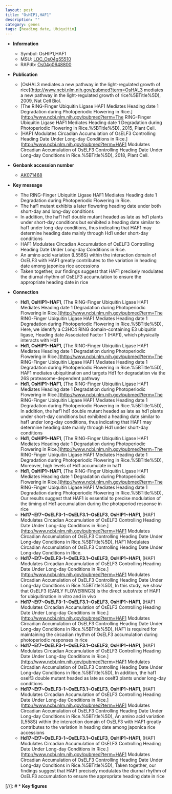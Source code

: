 ```yaml
---
layout: post
title: "OsHIP1,HAF1"
description: ""
category: genes
tags: [heading date, Ubiquitin]
---
```


* **Information**  
    + Symbol: OsHIP1,HAF1  
    + MSU: [LOC_Os04g55510](http://rice.plantbiology.msu.edu/cgi-bin/ORF_infopage.cgi?orf=LOC_Os04g55510)  
    + RAPdb: [Os04g0648800](http://rapdb.dna.affrc.go.jp/viewer/gbrowse_details/irgsp1?name=Os04g0648800)  

* **Publication**  
    + [OsHAL3 mediates a new pathway in the light-regulated growth of rice](http://www.ncbi.nlm.nih.gov/pubmed?term=OsHAL3 mediates a new pathway in the light-regulated growth of rice%5BTitle%5D), 2009, Nat Cell Biol.
    + [The RING-Finger Ubiquitin Ligase HAF1 Mediates Heading date 1 Degradation during Photoperiodic Flowering in Rice.](http://www.ncbi.nlm.nih.gov/pubmed?term=The RING-Finger Ubiquitin Ligase HAF1 Mediates Heading date 1 Degradation during Photoperiodic Flowering in Rice.%5BTitle%5D), 2015, Plant Cell.
    + [HAF1 Modulates Circadian Accumulation of OsELF3 Controlling Heading Date Under Long-day Conditions in Rice.](http://www.ncbi.nlm.nih.gov/pubmed?term=HAF1 Modulates Circadian Accumulation of OsELF3 Controlling Heading Date Under Long-day Conditions in Rice.%5BTitle%5D), 2018, Plant Cell.

* **Genbank accession number**  
    + [AK071468](http://www.ncbi.nlm.nih.gov/nuccore/AK071468)

* **Key message**  
    + The RING-Finger Ubiquitin Ligase HAF1 Mediates Heading date 1 Degradation during Photoperiodic Flowering in Rice.
    + The haf1 mutant exhibits a later flowering heading date under both short-day and long-day conditions
    + In addition, the haf1 hd1 double mutant headed as late as hd1 plants under short-day conditions but exhibited a heading date similar to haf1 under long-day conditions, thus indicating that HAF1 may determine heading date mainly through Hd1 under short-day conditions
    + HAF1 Modulates Circadian Accumulation of OsELF3 Controlling Heading Date Under Long-day Conditions in Rice.
    + An amino acid variation (L558S) within the interaction domain of OsELF3 with HAF1 greatly contributes to the variation in heading date among japonica rice accessions
    + Taken together, our findings suggest that HAF1 precisely modulates the diurnal rhythm of OsELF3 accumulation to ensure the appropriate heading date in rice

* **Connection**  
    + __Hd1__, __OsHIP1~HAF1__, [The RING-Finger Ubiquitin Ligase HAF1 Mediates Heading date 1 Degradation during Photoperiodic Flowering in Rice.](http://www.ncbi.nlm.nih.gov/pubmed?term=The RING-Finger Ubiquitin Ligase HAF1 Mediates Heading date 1 Degradation during Photoperiodic Flowering in Rice.%5BTitle%5D), Here, we identify a C3HC4 RING domain-containing E3 ubiquitin ligase, Heading date Associated Factor 1 (HAF1), which physically interacts with Hd1
    + __Hd1__, __OsHIP1~HAF1__, [The RING-Finger Ubiquitin Ligase HAF1 Mediates Heading date 1 Degradation during Photoperiodic Flowering in Rice.](http://www.ncbi.nlm.nih.gov/pubmed?term=The RING-Finger Ubiquitin Ligase HAF1 Mediates Heading date 1 Degradation during Photoperiodic Flowering in Rice.%5BTitle%5D), HAF1 mediates ubiquitination and targets Hd1 for degradation via the 26S proteasome-dependent pathway
    + __Hd1__, __OsHIP1~HAF1__, [The RING-Finger Ubiquitin Ligase HAF1 Mediates Heading date 1 Degradation during Photoperiodic Flowering in Rice.](http://www.ncbi.nlm.nih.gov/pubmed?term=The RING-Finger Ubiquitin Ligase HAF1 Mediates Heading date 1 Degradation during Photoperiodic Flowering in Rice.%5BTitle%5D), In addition, the haf1 hd1 double mutant headed as late as hd1 plants under short-day conditions but exhibited a heading date similar to haf1 under long-day conditions, thus indicating that HAF1 may determine heading date mainly through Hd1 under short-day conditions
    + __Hd1__, __OsHIP1~HAF1__, [The RING-Finger Ubiquitin Ligase HAF1 Mediates Heading date 1 Degradation during Photoperiodic Flowering in Rice.](http://www.ncbi.nlm.nih.gov/pubmed?term=The RING-Finger Ubiquitin Ligase HAF1 Mediates Heading date 1 Degradation during Photoperiodic Flowering in Rice.%5BTitle%5D), Moreover, high levels of Hd1 accumulate in haf1
    + __Hd1__, __OsHIP1~HAF1__, [The RING-Finger Ubiquitin Ligase HAF1 Mediates Heading date 1 Degradation during Photoperiodic Flowering in Rice.](http://www.ncbi.nlm.nih.gov/pubmed?term=The RING-Finger Ubiquitin Ligase HAF1 Mediates Heading date 1 Degradation during Photoperiodic Flowering in Rice.%5BTitle%5D), Our results suggest that HAF1 is essential to precise modulation of the timing of Hd1 accumulation during the photoperiod response in rice
    + __Hd17~Ef7~OsELF3-1~OsELF3.1~OsELF3__, __OsHIP1~HAF1__, [HAF1 Modulates Circadian Accumulation of OsELF3 Controlling Heading Date Under Long-day Conditions in Rice.](http://www.ncbi.nlm.nih.gov/pubmed?term=HAF1 Modulates Circadian Accumulation of OsELF3 Controlling Heading Date Under Long-day Conditions in Rice.%5BTitle%5D), HAF1 Modulates Circadian Accumulation of OsELF3 Controlling Heading Date Under Long-day Conditions in Rice.
    + __Hd17~Ef7~OsELF3-1~OsELF3.1~OsELF3__, __OsHIP1~HAF1__, [HAF1 Modulates Circadian Accumulation of OsELF3 Controlling Heading Date Under Long-day Conditions in Rice.](http://www.ncbi.nlm.nih.gov/pubmed?term=HAF1 Modulates Circadian Accumulation of OsELF3 Controlling Heading Date Under Long-day Conditions in Rice.%5BTitle%5D),  In this study, we show that OsELF3 (EARLY FLOWERING3) is the direct substrate of HAF1 for ubiquitination in vitro and in vivo
    + __Hd17~Ef7~OsELF3-1~OsELF3.1~OsELF3__, __OsHIP1~HAF1__, [HAF1 Modulates Circadian Accumulation of OsELF3 Controlling Heading Date Under Long-day Conditions in Rice.](http://www.ncbi.nlm.nih.gov/pubmed?term=HAF1 Modulates Circadian Accumulation of OsELF3 Controlling Heading Date Under Long-day Conditions in Rice.%5BTitle%5D),  HAF1 is required for maintaining the circadian rhythm of OsELF3 accumulation during photoperiodic responses in rice
    + __Hd17~Ef7~OsELF3-1~OsELF3.1~OsELF3__, __OsHIP1~HAF1__, [HAF1 Modulates Circadian Accumulation of OsELF3 Controlling Heading Date Under Long-day Conditions in Rice.](http://www.ncbi.nlm.nih.gov/pubmed?term=HAF1 Modulates Circadian Accumulation of OsELF3 Controlling Heading Date Under Long-day Conditions in Rice.%5BTitle%5D),  In addition, the haf1 oself3 double mutant headed as late as oself3 plants under long-day conditions
    + __Hd17~Ef7~OsELF3-1~OsELF3.1~OsELF3__, __OsHIP1~HAF1__, [HAF1 Modulates Circadian Accumulation of OsELF3 Controlling Heading Date Under Long-day Conditions in Rice.](http://www.ncbi.nlm.nih.gov/pubmed?term=HAF1 Modulates Circadian Accumulation of OsELF3 Controlling Heading Date Under Long-day Conditions in Rice.%5BTitle%5D),  An amino acid variation (L558S) within the interaction domain of OsELF3 with HAF1 greatly contributes to the variation in heading date among japonica rice accessions
    + __Hd17~Ef7~OsELF3-1~OsELF3.1~OsELF3__, __OsHIP1~HAF1__, [HAF1 Modulates Circadian Accumulation of OsELF3 Controlling Heading Date Under Long-day Conditions in Rice.](http://www.ncbi.nlm.nih.gov/pubmed?term=HAF1 Modulates Circadian Accumulation of OsELF3 Controlling Heading Date Under Long-day Conditions in Rice.%5BTitle%5D),  Taken together, our findings suggest that HAF1 precisely modulates the diurnal rhythm of OsELF3 accumulation to ensure the appropriate heading date in rice

[//]: # * **Key figures**  


